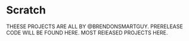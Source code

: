 # Scratch
  THEESE PROJECTS ARE ALL BY @BRENDONSMARTGUY.
  PRERELEASE CODE WILL BE FOUND HERE.
  MOST RElEASED PROJECTS HERE.
